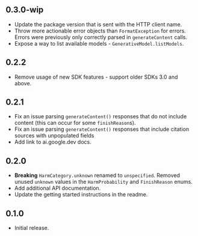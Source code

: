 ## 0.3.0-wip

- Update the package version that is sent with the HTTP client name.
- Throw more actionable error objects than `FormatException` for errors. Errors
  were previously only correctly parsed in `generateContent` calls.
- Expose a way to list available models - `GenerativeModel.listModels`.

## 0.2.2

- Remove usage of new SDK features - support older SDKs 3.0 and above.

## 0.2.1

- Fix an issue parsing `generateContent()` responses that do not include content
  (this can occur for some `finishReason`s).
- Fix an issue parsing `generateContent()` responses that include citation
  sources with unpopulated fields
- Add link to ai.google.dev docs.

## 0.2.0

- **Breaking** `HarmCategory.unknown` renamed to `unspecified`. Removed unused
  `unknown` values in the `HarmProbability` and `FinishReason` enums.
- Add additional API documentation.
- Update the getting started instructions in the readme.

## 0.1.0

- Initial release.
